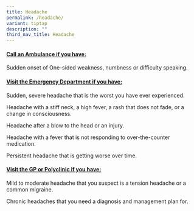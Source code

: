 ```yaml
---
title: Headache
permalink: /headache/
variant: tiptap
description: ""
third_nav_title: Headache
---
```

<h4><strong><u>Call an Ambulance if you have:</u></strong></h4>
<p>Sudden onset of One-sided weakness, numbness or difficulty speaking.</p>
<p></p>
<h4><strong><u>Visit the Emergency Department if you have:</u></strong></h4>
<p>Sudden, severe headache that is the worst you have ever experienced.</p>
<p>Headache with a stiff neck, a high fever, a rash that does not fade, or
a change in consciousness.</p>
<p>Headache after a blow to the head or an injury.</p>
<p>Headache with a fever that is not responding to over-the-counter medication.</p>
<p>Persistent headache that is getting worse over time.</p>
<p></p>
<h4><strong><u>Visit the GP or Polyclinic if you have:</u></strong></h4>
<p>Mild to moderate headache that you suspect is a tension headache or a
common migraine.</p>
<p>Chronic headaches that you need a diagnosis and management plan for.</p>
<p></p>